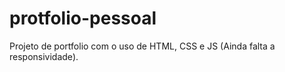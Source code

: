 # protfolio-pessoal
Projeto de portfolio com o uso de HTML, CSS e JS (Ainda falta a responsividade).
